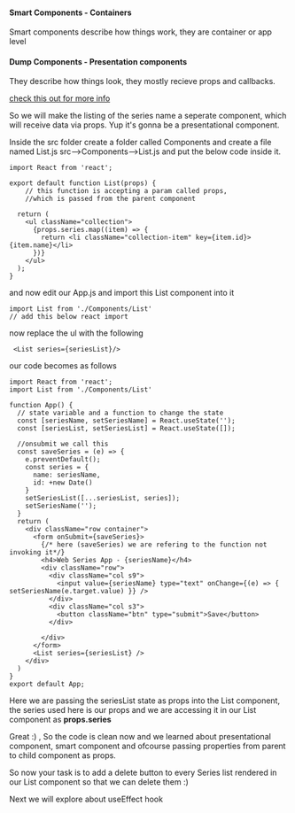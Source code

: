 #### Smart Components - Containers

Smart components describe how things work, they are container or app level

#### Dump Components - Presentation components

They describe how things look, they mostly recieve props and callbacks.

[check this out for more info](https://jaketrent.com/post/smart-dumb-components-react/)

So we will make the listing of the series name a seperate component, which will receive data via props. Yup it's gonna be a presentational component.

Inside the src folder create a folder called Components and create a file named List.js
src-->Components-->List.js and put the below code inside it.
```
import React from 'react';

export default function List(props) {
    // this function is accepting a param called props,
    //which is passed from the parent component

  return (
    <ul className="collection">
      {props.series.map((item) => {
        return <li className="collection-item" key={item.id}>{item.name}</li>
      })}
    </ul>
  );
}
```

and now edit our App.js and import this List component into it 
```
import List from './Components/List'
// add this below react import
```

now replace the ul with the following
```
 <List series={seriesList}/>
```
our code becomes as follows 
```
import React from 'react';
import List from './Components/List'

function App() {
  // state variable and a function to change the state
  const [seriesName, setSeriesName] = React.useState('');
  const [seriesList, setSeriesList] = React.useState([]);

  //onsubmit we call this 
  const saveSeries = (e) => {
    e.preventDefault();
    const series = {
      name: seriesName,
      id: +new Date()
    }
    setSeriesList([...seriesList, series]);
    setSeriesName('');
  }
  return (
    <div className="row container">
      <form onSubmit={saveSeries}>
        {/* here (saveSeries) we are refering to the function not invoking it*/}
        <h4>Web Series App - {seriesName}</h4>
        <div className="row">
          <div className="col s9">
            <input value={seriesName} type="text" onChange={(e) => { setSeriesName(e.target.value) }} />
          </div>
          <div className="col s3">
            <button className="btn" type="submit">Save</button>
          </div>

        </div>
      </form>
      <List series={seriesList} />
    </div>
  )
}
export default App;
```
Here we are passing the seriesList state as props into the List component, the series used here is our props and we are accessing it in our List component as __props.series__

Great :) , So the code is clean now and we learned about presentational component, smart component and ofcourse passing properties from parent to child component as props.

So now your task is to add a delete button to every Series list rendered in our List component so that we can delete them :) 

Next we will explore about useEffect hook